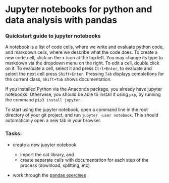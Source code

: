 # Jupyter notebooks for python and data analysis with pandas

### Quickstart guide to jupyter notebooks

A notebook is a list of code cells, where we write and evaluate python code, and markdown cells, where we describe what the code does. To create a new code cell, click on the **+** icon at the top left. You may change its type to markdown via the dropdown menu on the right. To edit a cell, double click on it. To evaluate a cell, select it and press `Ctrl+Enter`, to evaluate and select the next cell press `Shift+Enter`.
Pressing `Tab` displays completions for the current class, `Shift+Tab` shows documentation.

If you installed Python via the Anaconda package, you already have jupyter notebooks. Otherwise, you should be able to install it using `pip`, by running the command `pip3 install jupyter`.

To start using the jupyter notebook, open a command line in the root directory of your git project, and run `jupyter -user notebook`.
This should automatically open a new tab in your browser.

### Tasks:


* create a new jupyter notebook
  * import the cat library, and
  * create separate cells with documentation for each step of the process (download, splitting, etc)

* work through the [pandas exercises](pandas_101.ipynb)
